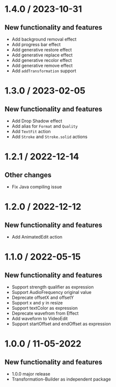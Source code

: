 1.4.0 / 2023-10-31
==================

New functionality and features
------------------------------
* Add background removal effect
* Add progress bar effect
* Add generative restore effect
* Add generative replace effect
* Add generative recolor effect
* Add generative remove effect
* Add `addTransformation` support

1.3.0 / 2023-02-05
==================

New functionality and features
------------------------------
* Add Drop Shadow effect
* Add alias for `Format` and `Quality`
* Add `TextFit` action
* Add `Stroke` and `Stroke.solid` actions

1.2.1 / 2022-12-14
==================

Other changes
-------------
* Fix Java compiling issue

1.2.0 / 2022-12-12
==================

New functionality and features
------------------------------
* Add AnimatedEdit action

1.1.0 / 2022-05-15
==================

New functionality and features
------------------------------
* Support strength qualifier as expression
* Support AudioFrequency original value
* Deprecate offsetX and offsetY
* Support x and y in resize
* Support textColor as expression
* Deprecate wavefrom from Effect
* Add waveform to VideoEdit
* Support startOffset and endOffset as expression

1.0.0 / 11-05-2022
==================

New functionality and features
------------------------------
* 1.0.0 major release
* Transformation-Builder as independent package

